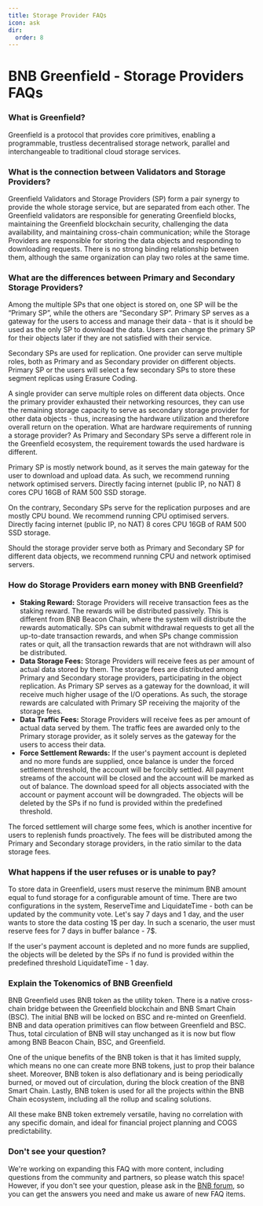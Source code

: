 ```yaml
---
title: Storage Provider FAQs
icon: ask
dir:
  order: 8
---
```


# BNB Greenfield - Storage Providers FAQs

### What is Greenfield? 
Greenfield is a protocol that provides core primitives, enabling a programmable, trustless decentralised storage network, parallel and interchangeable to traditional cloud storage services.

### What is the connection between Validators and Storage Providers?
Greenfield Validators and Storage Providers (SP) form a pair synergy to provide the whole storage service, but are separated from each other. The Greenfield validators are responsible for generating Greenfield blocks, maintaining the Greenfield blockchain security, challenging the data availability, and maintaining cross-chain communication; while the Storage Providers are responsible for storing the data objects and responding to downloading requests. There is no strong binding relationship between them, although the same organization can play two roles at the same time. 

### What are the differences between Primary and Secondary Storage Providers?
Among the multiple SPs that one object is stored on, one SP will be the “Primary SP”, while the others are “Secondary SP”. Primary SP serves as a gateway for the users to access and manage their data - that is it should be used as the only SP to download the data. Users can change the primary SP for their objects later if they are not satisfied with their service. 

Secondary SPs are used for replication. One provider can serve multiple roles, both as Primary and as Secondary provider on different objects. Primary SP or the users will select a few secondary SPs to store these segment replicas using Erasure Coding. 

A single provider can serve multiple roles on different data objects. Once the primary provider exhausted their networking resources, they can use the remaining storage capacity to serve as secondary storage provider for other data objects - thus, increasing the hardware utilization and therefore overall return on the operation.
What are hardware requirements of running a storage provider? 
As Primary and Secondary SPs serve a different role in the Greenfield ecosystem, the requirement towards the used hardware is different.

Primary SP is mostly network bound, as it serves the main gateway for the user to download and upload data. As such, we recommend running network optimised servers. Directly facing internet (public IP, no NAT) 8 cores CPU 16GB of RAM 500 SSD storage.

On the contrary, Secondary SPs serve for the replication purposes and are mostly CPU bound. We recommend running CPU optimised servers. Directly facing internet (public IP, no NAT) 8 cores CPU 16GB of RAM 500 SSD storage.

Should the storage provider serve both as Primary and Secondary SP for different data objects, we recommend running CPU and network optimised servers.

### How do Storage Providers earn money with BNB Greenfield? 
- **Staking Reward:** Storage Providers will receive transaction fees as the staking reward. The rewards will be distributed passively. This is different from BNB Beacon Chain, where the system will distribute the rewards automatically. SPs can submit withdrawal requests to get all the up-to-date transaction rewards, and when SPs change commission rates or quit, all the transaction rewards that are not withdrawn will also be distributed.
- **Data Storage Fees:** Storage Providers will receive fees as per amount of actual data stored by them. The storage fees are distributed among Primary and Secondary storage providers, participating in the object replication. As Primary SP serves as a gateway for the download, it will receive much higher usage of the I/O operations. As such, the storage rewards are calculated with Primary SP receiving the majority of the storage fees.
- **Data Traffic Fees:** Storage Providers will receive fees as per amount of actual data served by them. The traffic fees are awarded only to the Primary storage provider, as it solely serves as the gateway for the users to access their data.
- **Force Settlement Rewards:** If the user's payment account is depleted and no more funds are supplied, once balance is under the forced settlement threshold, the account will be forcibly settled. All payment streams of the account will be closed and the account will be marked as out of balance. The download speed for all objects associated with the account or payment account will be downgraded. The objects will be deleted by the SPs if no fund is provided within the predefined threshold. 

The forced settlement will charge some fees, which is another incentive for users to replenish funds proactively. The fees will be distributed among the Primary and Secondary storage providers, in the ratio similar to the data storage fees.

### What happens if the user refuses or is unable to pay?
To store data in Greenfield, users must reserve the minimum BNB amount equal to fund storage for a configurable amount of time. There are two configurations in the system, ReserveTime and LiquidateTime - both can be updated by the community vote. Let's say 7 days and 1 day, and the user wants to store the data costing 1$ per day. In such a scenario, the user must reserve fees for 7 days in buffer balance - 7$.

If the user's payment account is depleted and no more funds are supplied, the objects will be deleted by the SPs if no fund is provided within the predefined threshold LiquidateTime - 1 day.

### Explain the Tokenomics of BNB Greenfield
BNB Greenfield uses BNB token as the utility token. There is a native cross-chain bridge between the Greenfield blockchain and BNB Smart Chain (BSC). The initial BNB will be locked on BSC and re-minted on Greenfield. BNB and data operation primitives can flow between Greenfield and BSC. Thus, total circulation of BNB will stay unchanged as it is now but flow among BNB Beacon Chain, BSC, and Greenfield.

One of the unique benefits of the BNB token is that it has limited supply, which means no one can create more BNB tokens, just to prop their balance sheet. Moreover, BNB token is also deflationary and is being periodically burned, or moved out of circulation, during the block creation of the BNB Smart Chain. Lastly, BNB token is used for all the projects within the BNB Chain ecosystem, including all the rollup and scaling solutions.

All these make BNB token extremely versatile, having no correlation with any specific domain, and ideal for financial project planning and COGS predictability.

### Don't see your question? 
We're working on expanding this FAQ with more content, including questions from the community and partners, so please watch this space! However, if you don't see your question, please ask in the [BNB forum](https://forum.buildnbuild.org), so you can get the answers you need and make us aware of new FAQ items.
